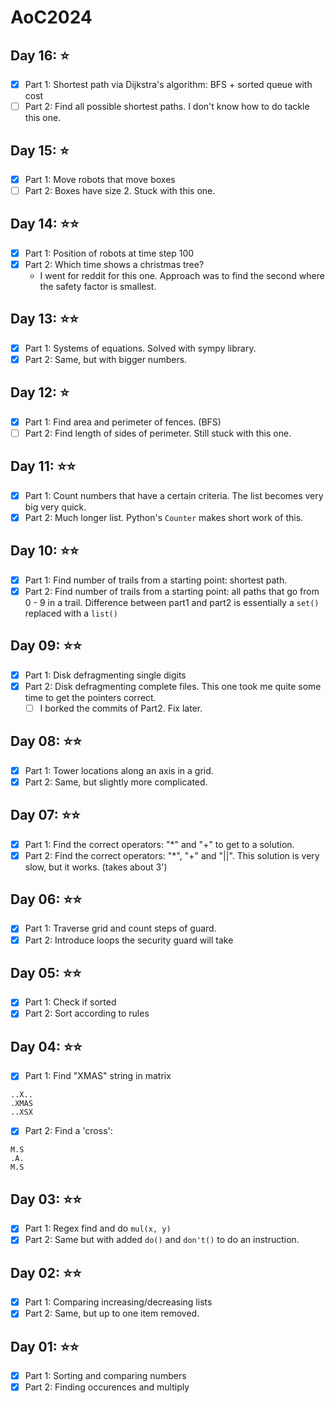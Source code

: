 # AoC2024

## Day 16: ⭐
- [x] Part 1: Shortest path via Dijkstra's algorithm: BFS + sorted queue with cost
- [ ] Part 2: Find all possible shortest paths. I don't know how to do tackle this one.

## Day 15: ⭐
- [x] Part 1: Move robots that move boxes
- [ ] Part 2: Boxes have size 2. Stuck with this one.

## Day 14: ⭐⭐ 
- [x] Part 1: Position of robots at time step 100
- [x] Part 2: Which time shows a christmas tree?
  - I went for reddit for this one. Approach was to find the second where the safety factor is smallest.

## Day 13: ⭐⭐
- [x] Part 1: Systems of equations. Solved with sympy library.
- [x] Part 2: Same, but with bigger numbers.

## Day 12: ⭐
- [x] Part 1: Find area and perimeter of fences. (BFS)
- [ ] Part 2: Find length of sides of perimeter. Still stuck with this one.

## Day 11: ⭐⭐
- [x] Part 1: Count numbers that have a certain criteria. The list becomes very big very quick.
- [x] Part 2: Much longer list. Python's `Counter` makes short work of this.

## Day 10: ⭐⭐ 
- [x] Part 1: Find number of trails from a starting point: shortest path.
- [x] Part 2: Find number of trails from a starting point: all paths that go from 0 - 9 in a trail. Difference between part1 and part2 is essentially a `set()` replaced with a `list()`

## Day 09: ⭐⭐
- [x] Part 1: Disk defragmenting single digits
- [x] Part 2: Disk defragmenting complete files. This one took me quite some time to get the pointers correct. 
    - [ ] I borked the commits of Part2. Fix later.

## Day 08: ⭐⭐
- [x] Part 1: Tower locations along an axis in a grid.
- [x] Part 2: Same, but slightly more complicated.

## Day 07: ⭐⭐
- [x] Part 1: Find the correct operators: "*" and "+" to get to a solution.
- [x] Part 2: Find the correct operators: "*", "+" and "||". This solution is very slow, but it works. (takes about 3')

## Day 06: ⭐⭐
- [x] Part 1: Traverse grid and count steps of guard.
- [x] Part 2: Introduce loops the security guard will take

## Day 05: ⭐⭐
- [x] Part 1: Check if sorted
- [x] Part 2: Sort according to rules

## Day 04: ⭐⭐
- [x] Part 1: Find "XMAS" string in matrix
```text
..X..
.XMAS
..XSX
```
- [x] Part 2: Find a 'cross':

```text
M.S
.A.
M.S
```

## Day 03: ⭐⭐
- [x] Part 1: Regex find and do `mul(x, y)` 
- [x] Part 2: Same but with added `do()` and `don't()` to do an instruction.

## Day 02: ⭐⭐
- [x] Part 1: Comparing increasing/decreasing lists
- [x] Part 2: Same, but up to one item removed.

## Day 01: ⭐⭐
- [x] Part 1: Sorting and comparing numbers
- [x] Part 2: Finding occurences and multiply
